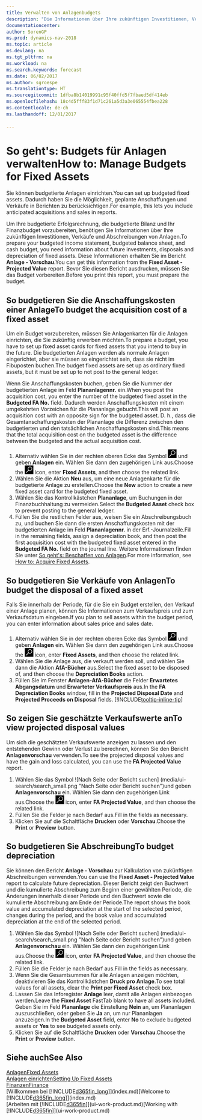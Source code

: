 ```yaml
---
title: Verwalten von Anlagenbudgets
description: "Die Informationen über Ihre zukünftigen Investitionen, Verkäufe und Abschreibungen von Anlagen, die Ihnen helfen, Budget- und Planungen vorzubereiten."
documentationcenter: 
author: SorenGP
ms.prod: dynamics-nav-2018
ms.topic: article
ms.devlang: na
ms.tgt_pltfrm: na
ms.workload: na
ms.search.keywords: forecast
ms.date: 06/02/2017
ms.author: sgroespe
ms.translationtype: HT
ms.sourcegitcommit: 1dfba8b14019991c95f40ffd5f7fbaed5df414eb
ms.openlocfilehash: 18c4d5fff83f1d71c261a5d3a3e065554fbea228
ms.contentlocale: de-ch
ms.lasthandoff: 12/01/2017

---
```

# <a name="how-to-manage-budgets-for-fixed-assets"></a><span data-ttu-id="00718-103">So geht's: Budgets für Anlagen verwalten</span><span class="sxs-lookup"><span data-stu-id="00718-103">How to: Manage Budgets for Fixed Assets</span></span>
<span data-ttu-id="00718-104">Sie können budgetierte Anlagen einrichten.</span><span class="sxs-lookup"><span data-stu-id="00718-104">You can set up budgeted fixed assets.</span></span> <span data-ttu-id="00718-105">Dadurch haben Sie die Möglichkeit, geplante Anschaffungen und Verkäufe in Berichten zu berücksichtigen.</span><span class="sxs-lookup"><span data-stu-id="00718-105">For example, this lets you include anticipated acquisitions and sales in reports.</span></span>  

<span data-ttu-id="00718-106">Um Ihre budgetierte Erfolgsrechnung, die budgetierte Bilanz und Ihr Finanzbudget vorzubereiten, benötigen Sie Informationen über Ihre zukünftigen Investitionen, Verkäufe und Abschreibungen von Anlagen.</span><span class="sxs-lookup"><span data-stu-id="00718-106">To prepare your budgeted income statement, budgeted balance sheet, and cash budget, you need information about future investments, disposals and depreciation of fixed assets.</span></span> <span data-ttu-id="00718-107">Diese Informationen erhalten Sie im Bericht **Anlage - Vorschau**.</span><span class="sxs-lookup"><span data-stu-id="00718-107">You can get this information from the **Fixed Asset - Projected Value** report.</span></span> <span data-ttu-id="00718-108">Bevor Sie diesen Bericht ausdrucken, müssen Sie das Budget vorbereiten.</span><span class="sxs-lookup"><span data-stu-id="00718-108">Before you print this report, you must prepare the budget.</span></span>  

## <a name="to-budget-the-acquisition-cost-of-a-fixed-asset"></a><span data-ttu-id="00718-109">So budgetieren Sie die Anschaffungskosten einer Anlage</span><span class="sxs-lookup"><span data-stu-id="00718-109">To budget the acquisition cost of a fixed asset</span></span>
<span data-ttu-id="00718-110">Um ein Budget vorzubereiten, müssen Sie Anlagenkarten für die Anlagen einrichten, die Sie zukünftig erwerben möchten.</span><span class="sxs-lookup"><span data-stu-id="00718-110">To prepare a budget, you have to set up fixed asset cards for fixed assets that you intend to buy in the future.</span></span> <span data-ttu-id="00718-111">Die budgetierten Anlagen werden als normale Anlagen eingerichtet, aber sie müssen so eingerichtet sein, dass sie nicht im Fibuposten buchen.</span><span class="sxs-lookup"><span data-stu-id="00718-111">The budget fixed assets are set up as ordinary fixed assets, but it must be set up to not post to the general ledger.</span></span>

<span data-ttu-id="00718-112">Wenn Sie Anschaffungskosten buchen, geben Sie die Nummer der budgetierten Anlage im Feld **Plananlagennr.** ein.</span><span class="sxs-lookup"><span data-stu-id="00718-112">When you post the acquisition cost, you enter the number of the budgeted fixed asset in the **Budgeted FA No.** field.</span></span> <span data-ttu-id="00718-113">Dadurch werden Anschaffungskosten mit einem umgekehrten Vorzeichen für die Plananlage gebucht.</span><span class="sxs-lookup"><span data-stu-id="00718-113">This will post an acquisition cost with an opposite sign for the budgeted asset.</span></span> <span data-ttu-id="00718-114">D. h., dass die Gesamtanschaffungskosten der Plananlage die Differenz zwischen den budgetierten und den tatsächlichen Anschaffungskosten sind.</span><span class="sxs-lookup"><span data-stu-id="00718-114">This means that the total acquisition cost on the budgeted asset is the difference between the budgeted and the actual acquisition cost.</span></span>

1. <span data-ttu-id="00718-115">Alternativ wählen Sie in der rechten oberen Ecke das Symbol ![Nach Seite oder Bericht suchen](media/ui-search/search_small.png "Nach Seite oder Bericht suchen") und geben **Anlagen** ein. Wählen Sie dann den zugehörigen Link aus.</span><span class="sxs-lookup"><span data-stu-id="00718-115">Choose the ![Search for Page or Report](media/ui-search/search_small.png "Search for Page or Report icon") icon, enter **Fixed Assets**, and then choose the related link.</span></span>
2. <span data-ttu-id="00718-116">Wählen Sie die Aktion **Neu** aus, um eine neue Anlagenkarte für die budgetierte Anlage zu erstellen.</span><span class="sxs-lookup"><span data-stu-id="00718-116">Choose the **New** action to create a new fixed asset card for the budgeted fixed asset.</span></span>
3. <span data-ttu-id="00718-117">Wählen Sie das Kontrollkästchen **Plananlage**, um Buchungen in der Finanzbuchhaltung zu vermeiden.</span><span class="sxs-lookup"><span data-stu-id="00718-117">Select the **Budgeted Asset** check box to prevent posting to the general ledger.</span></span>
4. <span data-ttu-id="00718-118">Füllen Sie die restlichen Felder aus, weisen Sie ein Abschreibungsbuch zu, und buchen Sie dann die ersten Anschaffungskosten mit der budgetierten Anlage im Feld **Plananlagennr.** in der Erf.-Journalzeile.</span><span class="sxs-lookup"><span data-stu-id="00718-118">Fill in the remaining fields, assign a depreciation book, and then post the first acquisition cost with the budgeted fixed asset entered in the **Budgeted FA No.** field on the journal line.</span></span> <span data-ttu-id="00718-119">Weitere Informationen finden Sie unter [So geht's: Beschaffen von Anlagen](fa-how-acquire.md).</span><span class="sxs-lookup"><span data-stu-id="00718-119">For more information, see [How to: Acquire Fixed Assets](fa-how-acquire.md).</span></span>

## <a name="to-budget-the-disposal-of-a-fixed-asset"></a><span data-ttu-id="00718-120">So budgetieren Sie Verkäufe von Anlagen</span><span class="sxs-lookup"><span data-stu-id="00718-120">To budget the disposal of a fixed asset</span></span>
<span data-ttu-id="00718-121">Falls Sie innerhalb der Periode, für die Sie ein Budget erstellen, den Verkauf einer Anlage planen, können Sie Informationen zum Verkaufspreis und zum Verkaufsdatum eingeben.</span><span class="sxs-lookup"><span data-stu-id="00718-121">If you plan to sell assets within the budget period, you can enter information about sales price and sales date.</span></span>

1. <span data-ttu-id="00718-122">Alternativ wählen Sie in der rechten oberen Ecke das Symbol ![Nach Seite oder Bericht suchen](media/ui-search/search_small.png "Nach Seite oder Bericht suchen") und geben **Anlagen** ein. Wählen Sie dann den zugehörigen Link aus.</span><span class="sxs-lookup"><span data-stu-id="00718-122">Choose the ![Search for Page or Report](media/ui-search/search_small.png "Search for Page or Report icon") icon, enter **Fixed Assets**, and then choose the related link.</span></span>
2. <span data-ttu-id="00718-123">Wählen Sie die Anlage aus, die verkauft werden soll, und wählen Sie dann die Aktion **AfA-Bücher** aus.</span><span class="sxs-lookup"><span data-stu-id="00718-123">Select the fixed asset to be disposed of, and then choose the **Depreciation Books** action.</span></span>
3. <span data-ttu-id="00718-124">Füllen Sie im Fenster **Anlagen-AfA-Bücher** die Felder **Erwartetes Abgangsdatum** und **Erwarteter Verkaufspreis** aus.</span><span class="sxs-lookup"><span data-stu-id="00718-124">In the **FA Depreciation Books** window, fill in the **Projected Disposal Date** and **Projected Proceeds on Disposal** fields.</span></span> [!INCLUDE[tooltip-inline-tip](includes/tooltip-inline-tip_md.md)]

## <a name="to-view-projected-disposal-values"></a><span data-ttu-id="00718-125">So zeigen Sie geschätzte Verkaufswerte an</span><span class="sxs-lookup"><span data-stu-id="00718-125">To view projected disposal values</span></span>
<span data-ttu-id="00718-126">Um sich die geschätzten Verkaufswerte anzeigen zu lassen und den entstehenden Gewinn oder Verlust zu berechnen, können Sie den Bericht **Anlagenvorschau** verwenden.</span><span class="sxs-lookup"><span data-stu-id="00718-126">To see the projected disposal values and have the gain and loss calculated, you can use the **FA Projected Value** report.</span></span>

1. <span data-ttu-id="00718-127">Wählen Sie das Symbol ![Nach Seite oder Bericht suchen] (media/ui-search/search_small.png "Nach Seite oder Bericht suchen")und geben **Anlagenvorschau** ein. Wählen Sie dann den zugehörigen Link aus.</span><span class="sxs-lookup"><span data-stu-id="00718-127">Choose the ![Search for Page or Report](media/ui-search/search_small.png "Search for Page or Report icon") icon, enter **FA Projected Value**, and then choose the related link.</span></span>
2. <span data-ttu-id="00718-128">Füllen Sie die Felder je nach Bedarf aus.</span><span class="sxs-lookup"><span data-stu-id="00718-128">Fill in the fields as necessary.</span></span>
3. <span data-ttu-id="00718-129">Klicken Sie auf die Schaltfläche **Drucken** oder **Vorschau**.</span><span class="sxs-lookup"><span data-stu-id="00718-129">Choose the **Print** or **Preview** button.</span></span>

## <a name="to-budget-depreciation"></a><span data-ttu-id="00718-130">So budgetieren Sie Abschreibung</span><span class="sxs-lookup"><span data-stu-id="00718-130">To budget depreciation</span></span>
<span data-ttu-id="00718-131">Sie können den Bericht **Anlage - Vorschau** zur Kalkulation von zukünftigen Abschreibungen verwenden.</span><span class="sxs-lookup"><span data-stu-id="00718-131">You can use the **Fixed Asset - Projected Value** report to calculate future depreciation.</span></span> <span data-ttu-id="00718-132">Dieser Bericht zeigt den Buchwert und die kumulierte Abschreibung zum Beginn einer gewählten Periode, die Änderungen innerhalb dieser Periode und den Buchwert sowie die kumulierte Abschreibung am Ende der Periode.</span><span class="sxs-lookup"><span data-stu-id="00718-132">The report shows the book value and accumulated depreciation at the start of the selected period, changes during the period, and the book value and accumulated depreciation at the end of the selected period.</span></span>

1. <span data-ttu-id="00718-133">Wählen Sie das Symbol ![Nach Seite oder Bericht suchen] (media/ui-search/search_small.png "Nach Seite oder Bericht suchen")und geben **Anlagenvorschau** ein. Wählen Sie dann den zugehörigen Link aus.</span><span class="sxs-lookup"><span data-stu-id="00718-133">Choose the ![Search for Page or Report](media/ui-search/search_small.png "Search for Page or Report icon") icon, enter **FA Projected Value**, and then choose the related link.</span></span>
2. <span data-ttu-id="00718-134">Füllen Sie die Felder je nach Bedarf aus.</span><span class="sxs-lookup"><span data-stu-id="00718-134">Fill in the fields as necessary.</span></span>
3. <span data-ttu-id="00718-135">Wenn Sie die Gesamtsummen für alle Anlagen anzeigen möchten, deaktivieren Sie das Kontrollkästchen **Druck pro Anlage**.</span><span class="sxs-lookup"><span data-stu-id="00718-135">To see total values for all assets, clear the **Print per Fixed Asset** check box.</span></span>
4. <span data-ttu-id="00718-136">Lassen Sie das Inforegister **Anlage** leer, damit alle Anlagen einbezogen werden.</span><span class="sxs-lookup"><span data-stu-id="00718-136">Leave the **Fixed Asset** FastTab blank to have all assets included.</span></span> <span data-ttu-id="00718-137">Geben Sie im Feld **Plananlage** die Einstellung **Nein** an, um Plananlagen auszuschließen, oder geben Sie **Ja** an, um nur Plananlagen anzuzeigen.</span><span class="sxs-lookup"><span data-stu-id="00718-137">In the **Budgeted Asset** field, enter **No** to exclude budgeted assets or **Yes** to see budgeted assets only.</span></span>
5. <span data-ttu-id="00718-138">Klicken Sie auf die Schaltfläche **Drucken** oder **Vorschau**.</span><span class="sxs-lookup"><span data-stu-id="00718-138">Choose the **Print** or **Preview** button.</span></span>

## <a name="see-also"></a><span data-ttu-id="00718-139">Siehe auch</span><span class="sxs-lookup"><span data-stu-id="00718-139">See Also</span></span>
[<span data-ttu-id="00718-140">Anlagen</span><span class="sxs-lookup"><span data-stu-id="00718-140">Fixed Assets</span></span>](fa-manage.md)  
[<span data-ttu-id="00718-141">Anlagen einrichten</span><span class="sxs-lookup"><span data-stu-id="00718-141">Setting Up Fixed Assets</span></span>](fa-setup.md)  
[<span data-ttu-id="00718-142">Finanzen</span><span class="sxs-lookup"><span data-stu-id="00718-142">Finance</span></span>](finance.md)  
<span data-ttu-id="00718-143">[Willkommen bei [!INCLUDE[d365fin_long](includes/d365fin_long_md.md)]](index.md)</span><span class="sxs-lookup"><span data-stu-id="00718-143">[Welcome to [!INCLUDE[d365fin_long](includes/d365fin_long_md.md)]](index.md)</span></span>  
<span data-ttu-id="00718-144">[Arbeiten mit [!INCLUDE[d365fin](includes/d365fin_md.md)]](ui-work-product.md)</span><span class="sxs-lookup"><span data-stu-id="00718-144">[Working with [!INCLUDE[d365fin](includes/d365fin_md.md)]](ui-work-product.md)</span></span>

